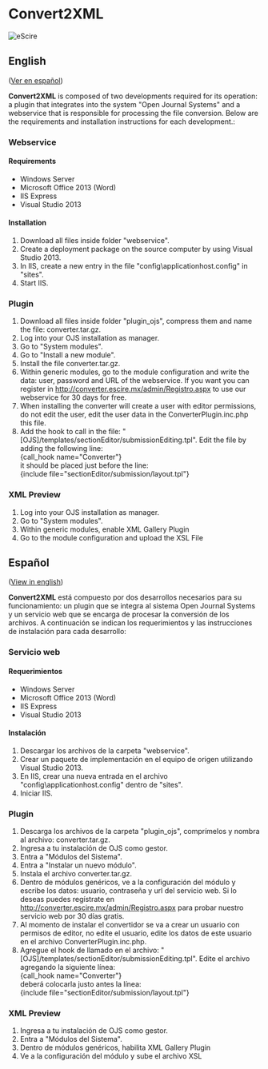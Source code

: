 # Convert2XML

![eScire](http://escire.net/convert2xml/logo_convert2xml.jpg)

## English
\([Ver en español](#español)\)

**Convert2XML** is composed of two developments required for its operation: a plugin that integrates into the system "Open Journal Systems" and a webservice that is responsible for processing the file conversion. Below are the requirements and installation instructions for each development.:

### Webservice

#### Requirements
- Windows Server
- Microsoft Office 2013 (Word)
- IIS Express
- Visual Studio 2013

#### Installation

1. Download all files inside folder "webservice".
2. Create a deployment package on the source computer by using Visual Studio 2013.
3. In IIS, create a new entry in the file "config\applicationhost.config" in "sites".
4. Start IIS.

### Plugin

1. Download all files inside folder "plugin_ojs", compress them and name the file: converter.tar.gz.
2. Log into your OJS installation as manager.
3. Go to "System modules".
4. Go to "Install a new module".
5. Install the file converter.tar.gz.
6. Within generic modules, go to the module configuration and write the data: user, password and URL of the webservice. If you want you can register in http://converter.escire.mx/admin/Registro.aspx to use our webservice for 30 days for free.
7. When installing the converter will create a user with editor permissions, do not edit the user, edit the user data in the ConverterPlugin.inc.php this file.
8. Add the hook to call in the file: "[OJS]/templates/sectionEditor/submissionEditing.tpl". Edit the file by adding the following line:<br />
{call_hook name="Converter"}<br />
it should be placed just before the line:<br />
{include file="sectionEditor/submission/layout.tpl"}

### XML Preview
1. Log into your OJS installation as manager.
2. Go to "System modules".
3. Within generic modules, enable XML Gallery Plugin
3. Go to the module configuration and upload the XSL File

## Español
\([View in english](#english)\)

**Convert2XML** está compuesto por dos desarrollos necesarios para su funcionamiento: un plugin que se integra al sistema Open Journal Systems y un servicio web que se encarga de procesar la conversión de los archivos. A continuación se indican los requerimientos y las instrucciones de instalación para cada desarrollo:

### Servicio web

#### Requerimientos
- Windows Server
- Microsoft Office 2013 (Word)
- IIS Express
- Visual Studio 2013

#### Instalación

1. Descargar los archivos de la carpeta "webservice".
2. Crear un paquete de implementación en el equipo de origen utilizando Visual Studio 2013.
3. En IIS, crear una nueva entrada en el archivo "config\applicationhost.config" dentro de "sites".
4. Iniciar IIS.

### Plugin

1. Descarga los archivos de la carpeta "plugin_ojs", comprímelos y nombra al archivo: converter.tar.gz.
2. Ingresa a tu instalación de OJS como gestor.
3. Entra a "Módulos del Sistema".
4. Entra a "Instalar un nuevo módulo".
5. Instala el archivo converter.tar.gz.
6. Dentro de módulos genéricos, ve a la configuración del módulo y escribe los datos: usuario, contraseña y url del servicio web. Si lo deseas puedes regístrate en http://converter.escire.mx/admin/Registro.aspx para probar nuestro servicio web por 30 días gratis.
7. Al momento de instalar el convertidor se va a crear un usuario con permisos de editor, no edite el usuario, edite los datos de este usuario en el archivo ConverterPlugin.inc.php.
8. Agregue el hook de llamado en el archivo: "[OJS]/templates/sectionEditor/submissionEditing.tpl". Edite el archivo agregando la siguiente línea:<br />
{call_hook name="Converter"}<br />
deberá colocarla justo antes la línea:<br />
{include file="sectionEditor/submission/layout.tpl"}

### XML Preview
1. Ingresa a tu instalación de OJS como gestor.
2. Entra a "Módulos del Sistema".
3. Dentro de módulos genéricos, habilita XML Gallery Plugin
3. Ve a la configuración del módulo y sube el archivo XSL
